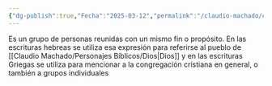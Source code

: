 ```yaml
---
{"dg-publish":true,"Fecha":"2025-03-12","permalink":"/claudio-machado/conceptos/congregacion/","dgPassFrontmatter":true}
---
```


Es un grupo de personas reunidas con un mismo fin o propósito.
En las escrituras hebreas se utiliza esa expresión para referirse al pueblo de [[Claudio Machado/Personajes Bíblicos/Dios\|Dios]] y en las escrituras Griegas se utiliza para mencionar a la congregación cristiana en general, o también a grupos individuales 